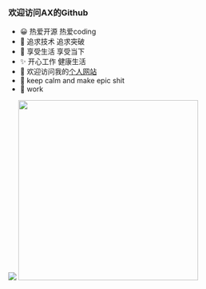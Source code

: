 ### 欢迎访问AX的Github
- 😀 热爱开源 热爱coding
- 🤪 追求技术 追求突破
- 💬 享受生活 享受当下
- ✨ 开心工作 健康生活    
- 🚀 欢迎访问我的[个人网站](https://bytedancer.vip/)
- 🧐 keep calm and make epic shit 
- 🫠 work

<img src="https://github-readme-stats.vercel.app/api?username=coding-ax&show_icons=true&icon_color=CE1D2D&text_color=718096&bg_color=ffffff&hide_title=true"/>


<img src="https://github-readme-stats.vercel.app/api/top-langs/?username=coding-ax&theme=tokyonight&layout=compact&line_height=27" width="360"/>

